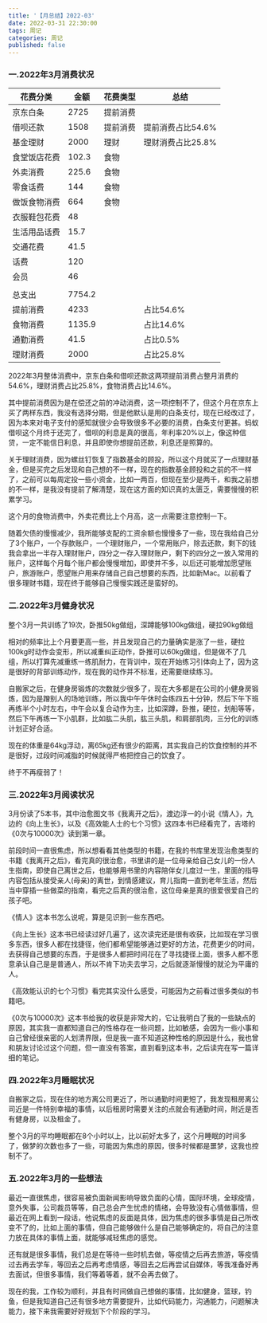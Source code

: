 ```yaml
---
title: '【月总结】2022-03'
date: 2022-03-31 22:30:00
tags: 周记
categories: 周记
published: false
---
```


### 一.2022年3月消费状况

| 花费分类     | 金额   | 花费类型 | 总结              |
| ------------ | ------ | -------- | ----------------- |
| 京东白条     | 2725   | 提前消费 |                   |
| 借呗还款     | 1508   | 提前消费 | 提前消费占比54.6% |
| 基金理财     | 2000   | 理财     | 理财消费占比25.8% |
| 食堂饭店花费 | 102.3  | 食物     |                   |
| 外卖消费     | 225.6  | 食物     |                   |
| 零食话费     | 144    | 食物     |                   |
| 做饭食物消费 | 664    | 食物     |                   |
| 衣服鞋包花费 | 48     |          |                   |
| 生活用品话费 | 15.7   |          |                   |
| 交通花费     | 41.5   |          |                   |
| 话费         | 120    |          |                   |
| 会员         | 46     |          |                   |
|              |        |          |                   |
| 总支出       | 7754.2 |          |                   |
| 提前消费     | 4233   |          | 占比54.6%         |
| 食物消费     | 1135.9 |          | 占比14.6%         |
| 通勤消费     | 41.5   |          | 占比0.5%          |
| 理财消费     | 2000   |          | 占比25.8%         |

2022年3月整体消费中，京东白条和借呗还款这两项提前消费占整月消费的54.6%，理财消费占比25.8%，食物消费占比14.6%。

其中提前消费因为是在偿还之前的冲动消费，这一项控制不了，但这个月在京东上买了两样东西，我没有选择分期，但是他默认是用的白条支付，现在已经改过了，因为本来对电子支付的感知就很少会导致很多不必要的消费，白条支付更甚。蚂蚁借呗这个月终于还完了，借呗的利息是真的很高，年利率20%以上，像这种信贷，一定不能信日利息，并且即使你想提前还款，利息还是照算的。

关于理财消费，因为螺丝钉恢复了指数基金的顾投，所以这个月就买了一点理财基金，但是买完之后发现和自己想的不一样，现在的指数基金顾投和之前的不一样了，之前可以每周定投一些小资金，比如一两百，但现在至少是两千，和我之前想的不一样，是我没有提前了解清楚，现在这方面的知识真的太匮乏，需要慢慢的积累学习。

这个月的食物消费中，外卖花费比上个月高，这一点需要注意控制一下。

随着欠债的慢慢减少，我所能够支配的工资余额也慢慢多了一些，现在我给自己分了3个账户，一个存款账户，一个理财账户，一个常用账户，除去还款，剩下的钱我会拿出一半存入理财账户，四分之一存入理财账户，剩下的四分之一放入常用的账户，这样每个月每个账户都会慢慢增加，即使并不多，以后还可能增加愿望账户，旅游账户，愿望账户用来存储自己自己想要的东西，比如新Mac。以前看了很多理财书籍，现在终于能够自己慢慢实践还是蛮好的。

### 二.2022年3月健身状况

整个3月一共训练了19次，卧推50kg做组，深蹲能够100kg做组，硬拉90kg做组

相对的频率比上个月要更高一些，并且发现自己的力量确实是涨了一些，硬拉100kg时动作会变形，所以减重纠正动作，卧推可以60kg做组，但是做不了几组，所以打算先减重练一练肌耐力，在背训中，现在开始练习引体向上了，因为这是很好的背部训练动作，现在我的动作并不标准，还需要继续练习。

自搬家之后，在健身房锻炼的次数就少很多了，现在大多都是在公司的小健身房锻炼，因为是蹭别人的场地训练，所以我中午午休时会练四五十分钟，然后下午下班再练半个小时左右，中午会以复合动作为主，比如深蹲，卧推，硬拉，划船等等，然后下午再练一下小肌群，比如肱二头肌，肱三头肌，和肩部肌肉，三分化的训练计划正好合适。

现在的体重是64kg浮动，离65kg还有很少的距离，其实我自己的饮食控制的并不是很好，过段时间减脂的时候就得严格把控自己的饮食了。

终于不再瘦弱了！

### 三.2022年3月阅读状况

3月份读了5本书，其中治愈图文书《我离开之后》，渡边淳一的小说《情人》，九边的《向上生长》，以及《高效能人士的七个习惯》这四本书已经看完了，吉塔的《0次与10000次》读到第一章。

前段时间一直很焦虑，所以想看看其他类型的书籍，在我的书库里发现治愈类型的书籍《我离开之后》，看完真的很治愈，书里讲的是一位母亲给自己女儿的一份人生指南，即使自己离世之后，也能够用书里的内容陪伴女儿度过一生，里面的指导内容包括从接受亲人(母亲)的离世，到情感建议，育儿指南一直到老年生活，然后当中穿插一些做菜的指南，看完之后真的很治愈，这位母亲是真的很爱很爱自己的孩子吧。

《情人》这本书怎么说呢，算是见识到一些东西吧。

《向上生长》这本书已经读过好几遍了，这次读完还是很有收获，比如现在学习很多东西，很多人都在找捷径，他们都希望能够通过更好的方法，花费更少的时间，去获得自己想要的东西，于是很多人都把时间花在了寻找捷径上面，很多人都不愿意承认自己是是普通人，所以不肯下功夫去学习，之后就逐渐慢慢的就沦为平庸的人。

《高效能认识的七个习惯》看完其实没什么感受，可能因为之前看过很多类似的书籍吧。

《0次与10000次》这本书给我的收获是非常大的，它让我明白了我的一些缺点的原因，其实我一直都知道自己的性格存在一些问题，比如敏感，会因为一些小事和自己曾经很亲密的人划清界限，但是我一直不知道这种性格的原因是什么，我也曾和朋友讨论过这个问题，但一直没有答案，直到看到这本书，之后读完在写一篇详细的笔记。

### 四.2022年3月睡眠状况

自搬家之后，现在住的地方离公司更近了，所以通勤时间更短了，我发现租房离公司近是一件特别幸福的事情，以后租房时需要关注的点就会有通勤时间，附近是否有健身房，以及租金了。

整个3月的平均睡眠都在8个小时以上，比以前好太多了，这个月睡眠的时间多了，做梦的次数也多了一些，可能因为焦虑的原因，很多时候都是噩梦，这我也控制不了。

### 五.2022年3月的一些想法

最近一直很焦虑，很容易被负面新闻影响导致负面的心情，国际环境，全球疫情，意外失事，公司裁员等等，自己总会产生忧虑的情绪，会导致没有心情做事情，但最近在网上看到一段话，他说焦虑的反面是具体，因为焦虑的很多事情是自己所改变不了的，比如上面的事情，但自己能够做什么是自己能够确定的，将自己的注意力放在具体的事情上面，就能够减轻焦虑的感觉。

还有就是很多事情，我们总是在等待一些时机去做，等疫情之后再去旅游，等疫情过去再去学车，等回去之后再考虑情感，等回去之后再尝试自媒体，等我准备好再去面试，但很多事情，我们等着等着，就不会再去做了。

现在的我，工作较为顺利，并且有时间做自己想做的事情，比如健身，篮球，钓鱼，但是我知道自己还有很多地方需要提升，比如代码能力，沟通能力，问题解决能力，接下来我需要好好规划下个阶段的学习。

